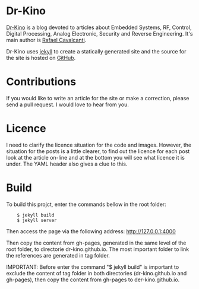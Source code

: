 # Dr-Kino
[Dr-Kino](https://dr-kino.github.io) is a blog devoted to articles about Embedded Systems, RF, Control, Digital Processing, Analog Electronic, Security and Reverse Engineering. It's main author is [Rafael Cavalcanti](https://dr-kino.github.io/profile/rafaelcavalcanti).

Dr-Kino uses [jekyll](http://jekyllrb.com/) to create a statically generated site and the source for the site is hosted on [GitHub](https://github.com/dr-kino/dr-kino.github.io).

# Contributions
If you would like to write an article for the site or make a correction, please send a pull request. I would love to hear from you.

# Licence
I need to clarify the licence situation for the code and images.  However, the situation for the posts is a little clearer, to find out the licence for each post look at the article on-line and at the bottom you will see what licence it is under.  The YAML header also gives a clue to this.

# Build
To build this projct, enter the commands bellow in the root folder:
```console
	$ jekyll build
	$ jekyll server
```
Then access the page via the following address: http://127.0.0.1:4000

Then copy the content from gh-pages, generated in the same level of the root folder, to directorie dr-kino.github.io. The most important folder to link the references are generated in tag folder.

IMPORTANT: Before enter the command "$ jekyll build" is important to exclude the content of tag folder in both directories (dr-kino.github.io and gh-pages), then copy the content from gh-pages to der-kino.github.io.
